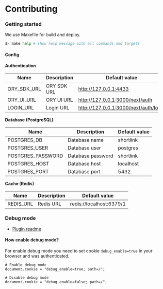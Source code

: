 # Contributing

### Getting started

We use Makefile for build and deploy.

```bash
$> make help # show help message with all commands and targets
```

#### Config

**Authentication**

| Name         | Description  | Default value                         |
|--------------|--------------|---------------------------------------|
| ORY_SDK_URL  | ORY SDK URL  | http://127.0.0.1:4433                 |
| ORY_UI_URL   | ORY UI URL   | http://127.0.0.1:3000/next/auth       |
| LOGIN_URL    | Login URL    | http://127.0.0.1:3000/next/auth/login |

**Database (PostgreSQL)**

| Name              | Description       | Default value |
|-------------------|-------------------|---------------|
| POSTGRES_DB       | Database name     | shortlink     |
| POSTGRES_USER     | Database user     | postgres      |
| POSTGRES_PASSWORD | Database password | shortlink     |
| POSTGRES_HOST     | Database host     | localhost     |
| POSTGRES_PORT     | Database port     | 5432          |

**Cache (Redis)**

| Name       | Description | Default value            |
|------------|-------------|--------------------------|
| REDIS_URL  | Redis URL   | redis://localhost:6379/1 |


### Debug mode

- [Plugin readme](https://django-debug-toolbar.readthedocs.io/en/latest/installation.html)

#### How enable debug mode?

For enable debug mode you need to set cookie `debug_enable=true` in your browser and was authenticated.

```
# Enable debug mode
document.cookie = "debug_enable=true; path=/";

# Disable debug mode
document.cookie = "debug_enable=false; path=/";
```
